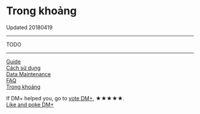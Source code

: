 # Trong khoảng
Updated 20180419

---
TODO




---
[Guide](../guide.md)<br/>
[Cách sử dụng](how2use.md)<br/>
[Data Maintenance](data_maintenance.md)<br/>
[FAQ](faq.md)<br/>
[Trong khoảng](about.md)<br/>

If DM+ helped you, go to [vote DM+](https://play.google.com/store/apps/details?id=com.colaorange.dailymoney), ★★★★★.<br/>
[Like and poke DM+](https://www.facebook.com/co.daily.money)